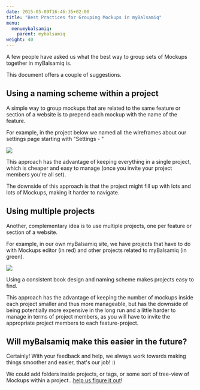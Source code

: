 ```yaml
---
date: 2015-05-09T16:46:35+02:00
title: "Best Practices for Grouping Mockups in myBalsamiq"
menu:
  menumybalsamiq:
    parent: mybalsamiq
weight: 40
---
```


A few people have asked us what the best way to group sets of Mockups together in myBalsamiq is.

This document offers a couple of suggestions.

## Using a naming scheme within a project

A simple way to group mockups that are related to the same feature or section of a website is to prepend each mockup with the name of the feature.

For example, in the project below we named all the wireframes about our settings page starting with "Settings - "

![](https://media.balsamiq.com/img/support/docs/myb/mockups.png)

This approach has the advantage of keeping everything in a single project, which is cheaper and easy to manage (once you invite your project members you're all set).

The downside of this approach is that the project might fill up with lots and lots of Mockups, making it harder to navigate.

## Using multiple projects

Another, complementary idea is to use multiple projects, one per feature or section of a website.

For example, in our own myBalsamiq site, we have projects that have to do with Mockups editor (in red) and other projects related to myBalsamiq (in green).

![](https://media.balsamiq.com/img/support/docs/myb/projects.png)

Using a consistent book design and naming scheme makes projects easy to find.

This approach has the advantage of keeping the number of mockups inside each project smaller and thus more manageable, but has the downside of being potentially more expensive in the long run and a little harder to manage in terms of project members, as you will have to invite the appropriate project members to each feature-project.

## Will myBalsamiq make this easier in the future?

Certainly! With your feedback and help, we always work towards making things smoother and easier, that's our job! :)

We could add folders inside projects, or tags, or some sort of tree-view of Mockups within a project...[help us figure it out](http://forum.balsamiq.com)!

